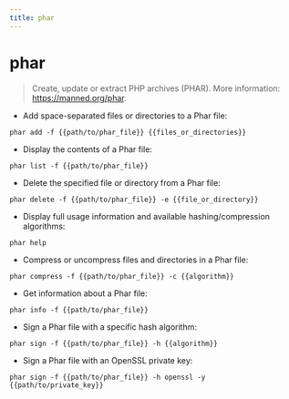 ```yaml
---
title: phar
---
```

# phar

> Create, update or extract PHP archives (PHAR).
> More information: <https://manned.org/phar>.

- Add space-separated files or directories to a Phar file:

`phar add -f {{path/to/phar_file}} {{files_or_directories}}`

- Display the contents of a Phar file:

`phar list -f {{path/to/phar_file}}`

- Delete the specified file or directory from a Phar file:

`phar delete -f {{path/to/phar_file}} -e {{file_or_directory}}`

- Display full usage information and available hashing/compression algorithms:

`phar help`

- Compress or uncompress files and directories in a Phar file:

`phar compress -f {{path/to/phar_file}} -c {{algorithm}}`

- Get information about a Phar file:

`phar info -f {{path/to/phar_file}}`

- Sign a Phar file with a specific hash algorithm:

`phar sign -f {{path/to/phar_file}} -h {{algorithm}}`

- Sign a Phar file with an OpenSSL private key:

`phar sign -f {{path/to/phar_file}} -h openssl -y {{path/to/private_key}}`
